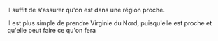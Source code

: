 Il suffit de s'assurer qu'on est dans une région proche.

Il est plus simple de prendre Virginie du Nord, puisqu'elle est proche et qu'elle peut faire ce qu'on fera
